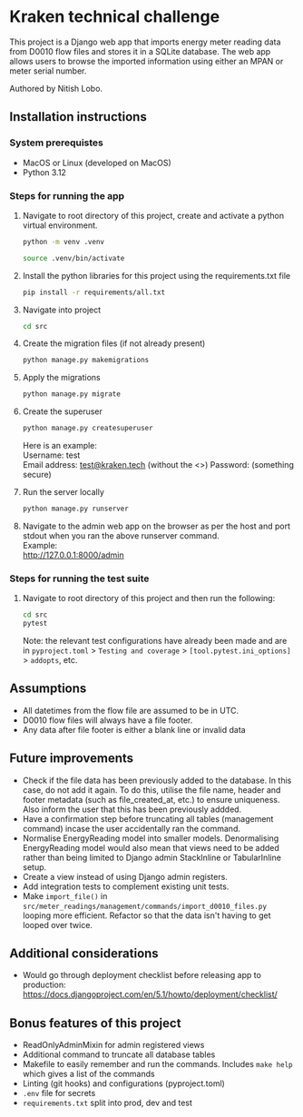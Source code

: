 # Kraken technical challenge

This project is a Django web app that imports energy meter reading data from D0010 flow files and stores it in a SQLite database. The web app allows users to browse the imported information using either an MPAN or meter serial number.

Authored by Nitish Lobo.

## Installation instructions

### System prerequistes

- MacOS or Linux (developed on MacOS)
- Python 3.12

### Steps for running the app

1. Navigate to root directory of this project, create and activate a python virtual environment.

    ```bash
    python -m venv .venv
    ```

    ```bash
    source .venv/bin/activate
    ```

2. Install the python libraries for this project using the requirements.txt file

    ```bash
    pip install -r requirements/all.txt
    ```

3. Navigate into project

    ```bash
    cd src
    ```

4. Create the migration files (if not already present)

   ```bash
   python manage.py makemigrations
   ```

5. Apply the migrations

    ```bash
    python manage.py migrate
    ```

6. Create the superuser

    ```bash
    python manage.py createsuperuser
    ```

    Here is an example:  
    Username: test  
    Email address: <test@kraken.tech>  (without the <>)
    Password: (something secure)  

7. Run the server locally

    ```bash
    python manage.py runserver
    ```

8. Navigate to the admin web app on the browser as per the host and port stdout when you ran the above runserver command.  
    Example:  
    <http://127.0.0.1:8000/admin>

### Steps for running the test suite

1. Navigate to root directory of this project and then run the following:

    ```bash
    cd src
    pytest
    ```

    Note: the relevant test configurations have already been made and are in `pyproject.toml` > `Testing and coverage` > `[tool.pytest.ini_options]` > `addopts`, etc.

## Assumptions

- All datetimes from the flow file are assumed to be in UTC.
- D0010 flow files will always have a file footer.
- Any data after file footer is either a blank line or invalid data

## Future improvements

- Check if the file data has been previously added to the database.
  In this case, do not add it again. To do this, utilise the file name, header and footer metadata (such as file_created_at, etc.) to ensure uniqueness.
  Also inform the user that this has been previously addded.
- Have a confirmation step before truncating all tables (management command) incase the user accidentally ran the command.
- Normalise EnergyReading model into smaller models. Denormalising EnergyReading model would also mean that views need to be added rather than being limited to Django admin StackInline or TabularInline setup.
- Create a view instead of using Django admin registers.
- Add integration tests to complement existing unit tests.
- Make `import_file()` in `src/meter_readings/management/commands/import_d0010_files.py` looping more efficient. Refactor so that the data isn't having to get looped over twice.

## Additional considerations

- Would go through deployment checklist before releasing app to production:
  <https://docs.djangoproject.com/en/5.1/howto/deployment/checklist/>

## Bonus features of this project

- ReadOnlyAdminMixin for admin registered views
- Additional command to truncate all database tables
- Makefile to easily remember and run the commands. Includes `make help` which gives a list of the commands
- Linting (git hooks) and configurations (pyproject.toml)
- `.env` file for secrets
- `requirements.txt` split into prod, dev and test
